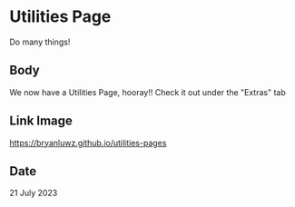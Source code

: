 # Utilities Page

Do many things!

## Body

We now have a Utilities Page, hooray!! Check it out under the "Extras" tab

## Link Image

https://bryanluwz.github.io/utilities-pages

## Date

21 July 2023

